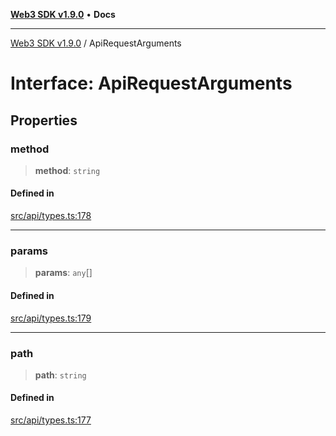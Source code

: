 [**Web3 SDK v1.9.0**](../README.md) • **Docs**

***

[Web3 SDK v1.9.0](../globals.md) / ApiRequestArguments

# Interface: ApiRequestArguments

## Properties

### method

> **method**: `string`

#### Defined in

[src/api/types.ts:178](https://github.com/Mystic-Nayy/alephium-web3/blob/ee41f5e0e7d7fb0b155fe62f05b2ac03772895ca/packages/web3/src/api/types.ts#L178)

***

### params

> **params**: `any`[]

#### Defined in

[src/api/types.ts:179](https://github.com/Mystic-Nayy/alephium-web3/blob/ee41f5e0e7d7fb0b155fe62f05b2ac03772895ca/packages/web3/src/api/types.ts#L179)

***

### path

> **path**: `string`

#### Defined in

[src/api/types.ts:177](https://github.com/Mystic-Nayy/alephium-web3/blob/ee41f5e0e7d7fb0b155fe62f05b2ac03772895ca/packages/web3/src/api/types.ts#L177)
